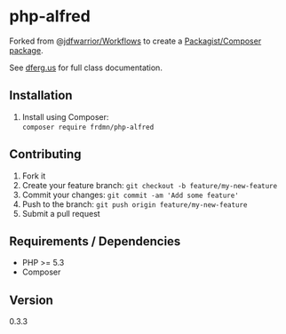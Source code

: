 # php-alfred

Forked from @[jdfwarrior/Workflows](https://github.com/jdfwarrior/Workflows) to create a [Packagist/Composer package](https://packagist.org/packages/frdmn/php-alfred).

See [dferg.us](http://dferg.us/workflows-class) for full class documentation.

## Installation

1. Install using Composer:  
  `composer require frdmn/php-alfred`

## Contributing

1. Fork it
2. Create your feature branch: `git checkout -b feature/my-new-feature`
3. Commit your changes: `git commit -am 'Add some feature'`
4. Push to the branch: `git push origin feature/my-new-feature`
5. Submit a pull request

## Requirements / Dependencies

* PHP >= 5.3
* Composer

## Version

0.3.3
